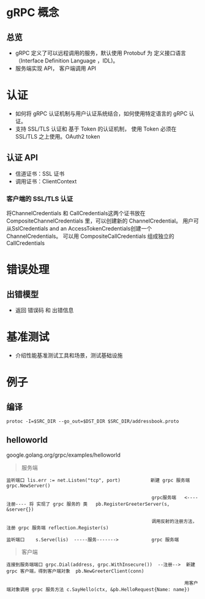# gRPC 概念

## 总览
- gRPC 定义了可以远程调用的服务，默认使用 Protobuf 为 定义接口语言 （Interface Definition Language ，IDL)。
- 服务端实现 API， 客户端调用 API

# 认证
- 如何将 gRPC 认证机制与用户认证系统结合，如何使用特定语言的 gRPC 认证。
- 支持 SSL/TLS 认证和 基于 Token 的认证机制， 使用 Token 必须在 SSL/TLS 之上使用。OAuth2 token

## 认证 API
- 信道证书：SSL 证书
- 调用证书：ClientContext

### 客户端的 SSL/TLS 认证
将ChannelCredentials 和 CallCredentials这两个证书放在 CompositeChannelCredentials 里，可以创建新的 ChannelCredential。
用户可从SslCredentials and an AccessTokenCredentials创建一个 ChannelCredentials。
可以用 CompositeCallCredentials 组成独立的  CallCredentials 

# 错误处理

## 出错模型

- 返回 错误码 和 出错信息

# 基准测试

- 介绍性能基准测试工具和场景，测试基础设施

# 例子

## 编译

```
protoc -I=$SRC_DIR --go_out=$DST_DIR $SRC_DIR/addressbook.proto
```

## helloworld

google.golang.org/grpc/examples/helloworld

> 服务端
```
监听端口 lis.err := net.Listen("tcp", port)           新建 grpc 服务端  grpc.NewServer()

                                                     grpc服务端   <----注册---- 将 实现了 grpc 服务的 类   pb.RegisterGreeterServer(s, &server{})

                                                     调用反射的注册方法， 注册 grpc 服务端 reflection.Register(s)

监听端口    s.Serve(lis)  -----服务------->            grpc 服务端

```

> 客户端

```
连接到服务端端口 grpc.Dial(address, grpc.WithInsecure())  --注册-->  新建 grpc 客户端，得到客户端对象  pb.NewGreeterClient(conn)
                                    
                                                                 用客户端对象调用 grpc 服务方法 c.SayHello(ctx, &pb.HelloRequest{Name: name})
```